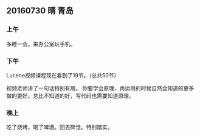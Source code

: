 ## 20160730 晴 青岛

### 上午

多睡一会。来办公室玩手机。

### 下午

Lucene视频课程现在看到了19节。（总共50节）

视频老师讲了一句话特别有用。
你要学会原理，再运用的时候自然会知道的更多做的更好。总比不知道的好，写代码也需要知道原理。


### 晚上

吃了烧烤，喝了啤酒。回去碎觉。特别踏实。 

